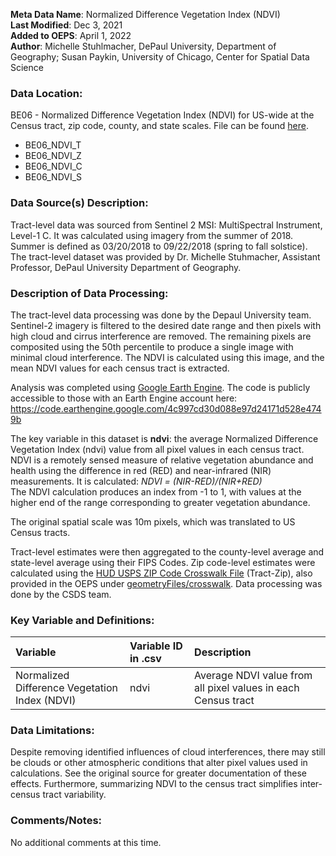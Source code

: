 **Meta Data Name**: Normalized Difference Vegetation Index (NDVI)  
**Last Modified**: Dec 3, 2021  
**Added to OEPS**: April 1, 2022  
**Author**: Michelle Stuhlmacher, DePaul University, Department of Geography; Susan Paykin, University of Chicago, Center for Spatial Data Science

### Data Location: 
BE06 - Normalized Difference Vegetation Index (NDVI) for US-wide at the Census tract, zip code, county, and state scales. File can be found [here](/data_final).
* BE06_NDVI_T 
* BE06_NDVI_Z
* BE06_NDVI_C
* BE06_NDVI_S

### Data Source(s) Description:  
Tract-level data was sourced from Sentinel 2 MSI: MultiSpectral Instrument, Level-1 C. It was calculated using imagery from the summer of 2018. Summer is defined as 03/20/2018 to 09/22/2018 (spring to fall solstice). The tract-level dataset was provided by Dr. Michelle Stuhmacher, Assistant Professor, DePaul University Department of Geography. 

### Description of Data Processing: 
The tract-level data processing was done by the Depaul University team. Sentinel-2 imagery is filtered to the desired date range and then pixels with high cloud and cirrus interference are removed. The remaining pixels are composited using the 50th percentile to produce a single image with minimal cloud interference. The NDVI is calculated using this image, and the mean NDVI values for each census tract is extracted.  

Analysis was completed using [Google Earth Engine](https://earthengine.google.com/). The code is publicly accessible to those with an Earth Engine account here: https://code.earthengine.google.com/4c997cd30d088e97d24171d528e4749b   

The key variable in this dataset is **ndvi**: the average Normalized Difference Vegetation Index (ndvi) value from all pixel values in each census tract. NDVI is a remotely sensed measure of relative vegetation abundance and health using the difference in red (RED) and near-infrared (NIR) measurements. It is calculated: *NDVI = (NIR-RED)/(NIR+RED)*  
The NDVI calculation produces an index from -1 to 1, with values at the higher end of the range corresponding to greater vegetation abundance.  

The original spatial scale was 10m pixels, which was translated to US Census tracts. 

Tract-level estimates were then aggregated to the county-level average and state-level average using their FIPS Codes. Zip code-level estimates were calculated using the [HUD USPS ZIP Code Crosswalk File](https://www.huduser.gov/portal/datasets/usps_crosswalk.html) (Tract-Zip), also provided in the OEPS under [geometryFiles/crosswalk](https://github.com/GeoDaCenter/opioid-policy-scan/tree/v1.0/data_final/geometryFiles/crosswalk). Data processing was done by the CSDS team. 

### Key Variable and Definitions:
| Variable | Variable ID in .csv | Description |
|:---------|:--------------------|:------------|
|Normalized Difference Vegetation Index (NDVI) | ndvi | Average NDVI value from all pixel values in each Census tract |

### Data Limitations:
Despite removing identified influences of cloud interferences, there may still be clouds or other atmospheric conditions that alter pixel values used in calculations. See the original source for greater documentation of these effects. Furthermore, summarizing NDVI to the census tract simplifies inter-census tract variability.

### Comments/Notes:
No additional comments at this time. 
